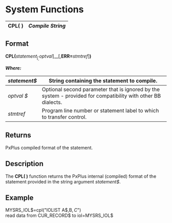 # System Functions

**CPL( )** |  **_Compile String_**  
---|---  
  
##  Format

**CPL(**_statement$_[_,optval$_]__[,**ERR=**_stmtref_]**)**  
  
**_Where:_**

_statement$_ |  String containing the statement to compile.  
---|---  
_optval_ _$_ |  Optional second parameter that is ignored by the system - provided for compatibility with other BB dialects.  
_stmtref_ |  Program line number or statement label to which to transfer control.  
  
##  Returns

PxPlus compiled format of the statement.

##  Description

The **CPL( )** function returns the PxPlus internal (compiled) format of the statement provided in the string argument _statement$_.

##  Example

MYSRS_IOL$=cpl("IOLIST A$,B$,C$")  
read data from CUR_RECORD$ to iol=MYSRS_IOL$
